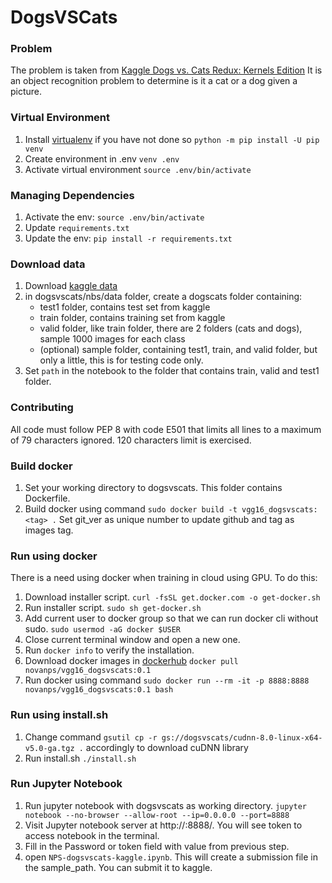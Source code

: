 
# DogsVSCats

### Problem
The problem is taken from [Kaggle Dogs vs. Cats Redux: Kernels Edition](https://www.kaggle.com/c/dogs-vs-cats-redux-kernels-edition#evaluation)
It is an object recognition problem to determine is it a cat or a dog given a picture.

### Virtual Environment
1. Install [virtualenv](http://conda.pydata.org/miniconda.html) if you have not done so
`python -m pip install -U pip venv`
2. Create environment in .env
`venv .env`                  
3. Activate virtual environment
`source .env/bin/activate` 

### Managing Dependencies
1. Activate the env: `source .env/bin/activate`
2. Update `requirements.txt`
3. Update the env: `pip install -r requirements.txt`

### Download data
1. Download [kaggle data](`https://www.kaggle.com/c/dogs-vs-cats-redux-kernels-edition/data`)
2. in dogsvscats/nbs/data folder, create a dogscats folder containing:
    - test1 folder, contains test set from kaggle
    - train folder, contains training set from kaggle
    - valid folder, like train folder, there are 2 folders (cats and dogs), sample 1000 images for each class
    - (optional) sample folder, containing test1, train, and valid folder, but only a little, this is for testing code only.
3. Set `path` in the notebook to the folder that contains train, valid and test1 folder.
    

### Contributing
All code must follow PEP 8 with code E501 that limits all lines to a maximum of 79 characters ignored. 120 characters limit is exercised.

### Build docker
1. Set your working directory to dogsvscats. This folder contains Dockerfile.
2. Build docker using command `sudo docker build -t vgg16_dogsvscats:<tag> .`
Set git_ver as unique number to update github and tag as images tag.

### Run using docker
There is a need using docker when training in cloud using GPU.
To do this:
1. Download installer script.
`curl -fsSL get.docker.com -o get-docker.sh`
2. Run installer script. 
`sudo sh get-docker.sh`
3. Add current user to docker group so that we can run docker cli without sudo.
`sudo usermod -aG docker $USER`
4. Close current terminal window and open a new one.
5. Run `docker info` to verify the installation.
6. Download docker images in [dockerhub](`https://hub.docker.com/r/novanps/vgg16_dogsvscats/`)
`docker pull novanps/vgg16_dogsvscats:0.1`
7. Run docker using command 
`sudo docker run --rm -it -p 8888:8888 novanps/vgg16_dogsvscats:0.1 bash`

### Run using install.sh
1. Change command `gsutil cp -r gs://dogsvscats/cudnn-8.0-linux-x64-v5.0-ga.tgz .` accordingly to download cuDNN library
2. Run install.sh
`./install.sh`

### Run Jupyter Notebook
1. Run jupyter notebook with dogsvscats as working directory.
`jupyter notebook --no-browser --allow-root --ip=0.0.0.0 --port=8888`
2. Visit Jupyter notebook server at http://<VM Public IP>:8888/. You will see token to access notebook in the terminal.
3. Fill in the Password or token field with value from previous step.
3. open `NPS-dogsvscats-kaggle.ipynb`. This will create a submission file in the sample_path.
You can submit it to kaggle.
